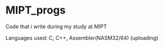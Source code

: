 # MIPT_progs
Code that i write during my study at MIPT

Languages used: C, C++, Assembler(NASM32/64) (uploading)
